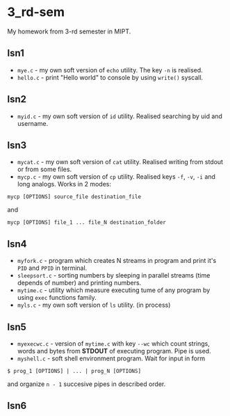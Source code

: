 # 3_rd-sem
My homework from 3-rd semester in MIPT.

## lsn1

* ```mye.c``` - my own soft version of ```echo``` utility. The key ```-n``` is realised.
* ```hello.c``` - print "Hello world" to console by using ```write()``` syscall.

## lsn2

* ```myid.c``` - my own soft version of ``` id ``` utility. Realised searching by uid and username.

## lsn3

* ```mycat.c``` - my own soft version of ```cat``` utility. Realised writing from stdout or from some files. 
* ```mycp.c``` - my own soft version of ```cp``` utility. Realised keys ```-f```, ```-v```, ```-i``` and long analogs. Works in 2 modes:
```
mycp [OPTIONS] source_file destination_file
```
and
```
mycp [OPTIONS] file_1 ... file_N destination_folder
```

## lsn4

* ```myfork.c``` - program which creates N streams in program and print it's ```PID``` and ```PPID``` in terminal.
* ```sleepsort.c``` - sorting numbers by sleeping in parallel streams (time depends of number) and printing numbers.
* ```mytime.c``` - utility which measure executing tume of any program by using ```exec``` functions family.
* ```myls.c``` - my own soft version of ```ls``` utility. (in process)

## lsn5

* ```myexecwc.c``` - version of ```mytime.c``` with key ```--wc``` which count strings, words and bytes from **STDOUT** of executing program. Pipe is used.
* ```myshell.c``` - soft shell environment program. Wait for input in form 
```
$ prog_1 [OPTIONS] | ... | prog_N [OPTIONS]
```
 and organize ```n - 1``` succesive pipes in described order.

## lsn6
